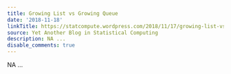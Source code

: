 ```yaml
---
title: Growing List vs Growing Queue
date: '2018-11-18'
linkTitle: https://statcompute.wordpress.com/2018/11/17/growing-list-vs-growing-queue/
source: Yet Another Blog in Statistical Computing
description: NA ...
disable_comments: true
---
```

NA ...